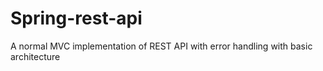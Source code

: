 # Spring-rest-api
A normal MVC implementation of REST API with error handling with basic architecture
